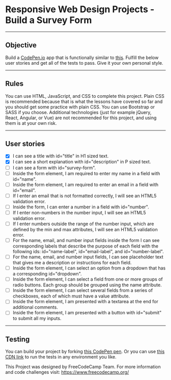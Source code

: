 # Responsive Web Design Projects - Build a Survey Form

----
## Objective
Build a [CodePen.io](https://codepen.io/) app that is functionally similar to
[this](https://codepen.io/freeCodeCamp/full/VPaoNP). Fulfill the below user
stories and get all of the tests to pass. Give it your own personal style.

----
## Rules
You can use HTML, JavaScript, and CSS to complete this project. Plain CSS is
recommended because that is what the lessons have covered so far and you should
get some practice with plain CSS. You can use Bootstrap or SASS if you choose.
Additional technologies (just for example jQuery, React, Angular, or Vue) are
not recommended for this project, and using them is at your own risk.

----
## User stories
- [x] I can see a title with id="title" in H1 sized text.
- [x] I can see a short explanation with id="description" in P sized text.
- [ ] I can see a form with id="survey-form".
- [ ] Inside the form element, I am required to enter my name in a field with
id="name".
- [ ] Inside the form element, I am required to enter an email in a field with
id="email".
- [ ] If I enter an email that is not formatted correctly, I will see an HTML5
validation error.
- [ ] Inside the form, I can enter a number in a field with id="number".
- [ ] If I enter non-numbers in the number input, I will see an HTML5 validation
 error.
- [ ] If I enter numbers outside the range of the number input, which are
defined by the min and max attributes, I will see an HTML5 validation error.
- [ ] For the name, email, and number input fields inside the form I can see
corresponding labels that describe the purpose of each field with the following
ids: id="name-label", id="email-label", and id="number-label".
- [ ] For the name, email, and number input fields, I can see placeholder text
that gives me a description or instructions for each field.
- [ ] Inside the form element, I can select an option from a dropdown that has a
 corresponding id="dropdown".
- [ ] Inside the form element, I can select a field from one or more groups of
radio buttons. Each group should be grouped using the name attribute.
- [ ] Inside the form element, I can select several fields from a series of
checkboxes, each of which must have a value attribute.
- [ ] Inside the form element, I am presented with a textarea at the end for
additional comments.
- [ ] Inside the form element, I am presented with a button with id="submit" to
submit all my inputs.

----
## Testing
You can build your project by forking [this CodePen pen](https://codepen.io/freeCodeCamp/pen/MJjpwO). Or you can use [this CDN link](https://cdn.freecodecamp.org/testable-projects-fcc/v1/bundle.js.) to run the tests in any environment you like.

This Project was designed by FreeCodeCamp Team. For more information and code challenges visit: https://www.freecodecamp.org/
